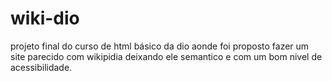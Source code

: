 # wiki-dio
projeto final do curso de html básico da dio aonde foi proposto fazer um site parecido com wikipidia deixando ele semantico e com um bom nivel de acessibilidade.
